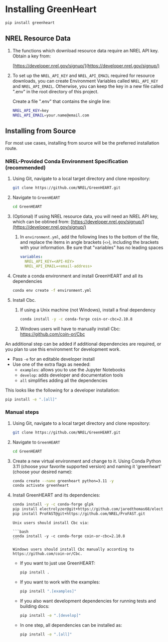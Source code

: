 # Installing GreenHeart

```bash
pip install greenheart
```

## NREL Resource Data

1. The functions which download resource data require an NREL API key. Obtain a key from:

    [https://developer.nrel.gov/signup/](https://developer.nrel.gov/signup/)

2. To set up the `NREL_API_KEY` and `NREL_API_EMAIL` required for resource downloads, you can create
   Environment Variables called `NREL_API_KEY` and `NREL_API_EMAIL`. Otherwise, you can keep the key
   in a new file called ".env" in the root directory of this project.

    Create a file ".env" that contains the single line:

    ```bash
    NREL_API_KEY=key
    NREL_API_EMAIL=your.name@email.com
    ```

## Installing from Source

For most use cases, installing from source will be the preferred installation route.

### NREL-Provided Conda Environment Specification (recommended)

1. Using Git, navigate to a local target directory and clone repository:

    ```bash
    git clone https://github.com/NREL/GreenHEART.git
    ```

2. Navigate to `GreenHEART`

    ```bash
    cd GreenHEART
    ```

3. (Optional) If using NREL resource data, you will need an NREL API key, which can be obtined from:
    [https://developer.nrel.gov/signup/](https://developer.nrel.gov/signup/)

    1. In `environment.yml`, add the following lines to the bottom of the file, and replace the
       items in angle brackets (`<>`), including the brackets with your information. Be sure that
       "variables" has no leading spaces

        ```yaml
        variables:
          NREL_API_KEY=<API-KEY>
          NREL_API_EMAIL=<email-address>
        ```

4. Create a conda environment and install GreenHEART and all its dependencies

    ```bash
    conda env create -f environment.yml
    ```

5. Install Cbc.
   1. If using a Unix machine (not Windows), install a final dependency

        ```bash
        conda install -y -c conda-forge coin-or-cbc=2.10.8
        ```
    
    2. Windows users will have to manually install Cbc: https://github.com/coin-or/Cbc

An additional step can be added if additional dependencies are required, or you plan to use this
environment for development work.

- Pass `-e` for an editable developer install
- Use one of the extra flags as needed:
  - `examples`: allows you to use the Jupyter Notebooks
  - `develop`: adds developer and documentation tools
  - `all` simplifies adding all the dependencies

This looks like the following for a developer installation:

```bash
pip install -e ".[all]"
```

### Manual steps

1. Using Git, navigate to a local target directory and clone repository:

    ```bash
    git clone https://github.com/NREL/GreenHEART.git
    ```

2. Navigate to `GreenHEART`

    ```bash
    cd GreenHEART
    ```

3. Create a new virtual environment and change to it. Using Conda Python 3.11 (choose your favorite
   supported version) and naming it 'greenheart' (choose your desired name):

    ```bash
    conda create --name greenheart python=3.11 -y
    conda activate greenheart
    ```

4. Install GreenHEART and its dependencies:

    ```bash
    conda install -y -c conda-forge glpk
    pip install electrolyzer@git+https://github.com/jaredthomas68/electrolyzer.git@smoothing
    pip install ProFAST@git+https://github.com/NREL/ProFAST.git
    ```

    ````{note}
    Unix users should install Cbc via:

    ```bash
    conda install -y -c conda-forge coin-or-cbc=2.10.8
    ```

    Windows users should install Cbc manually according to https://github.com/coin-or/Cbc.
    ````

    - If you want to just use GreenHEART:

       ```bash
       pip install .  
       ```

    - If you want to work with the examples:

       ```bash
       pip install ".[examples]"
       ```

    - If you also want development dependencies for running tests and building docs:  

       ```bash
       pip install -e ".[develop]"
       ```

    - In one step, all dependencies can be installed as:

      ```bash
      pip install -e ".[all]"
      ```
